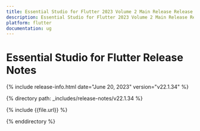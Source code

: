 ```yaml
---
title: Essential Studio for Flutter 2023 Volume 2 Main Release Release Notes  
description: Essential Studio for Flutter 2023 Volume 2 Main Release Release Notes  
platform: flutter
documentation: ug
---
```


# Essential Studio for Flutter  Release Notes  

{% include release-info.html date="June 20, 2023"  version="v22.1.34" %} 

{% directory path: _includes/release-notes/v22.1.34 %}

{% include {{file.url}} %}

{% enddirectory %}